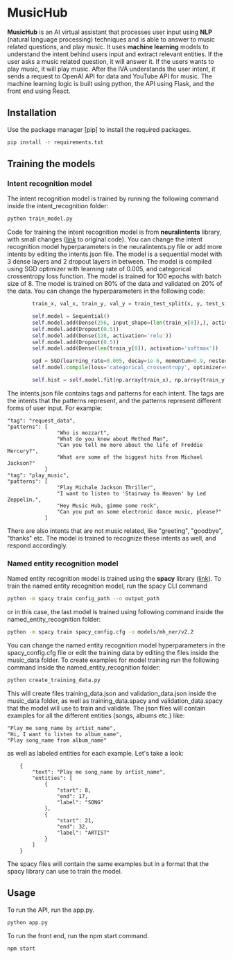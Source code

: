 <!-- write me a readme for this project. Its an AI virtual assistant (Intelligent Virtual Assistant - IVA) called MusicHub.
    It processes user input using NLP techniques and responds accordingly. It can answer music related questions, and play music.
    It uses ML models to understand the intent behind users input. If the user asks a music related question, it will answer it.
    If the users wants to play music, it will play music. After the IVA understands the user intent, it sends a request to OpenAI API
    for data and YouTube API for music. The machine learning logic is built using python, the API using Flask, and the front end using React.
   
    To train the intent recognition model, run the train_model.py file that is inside the intent_recognition folder. 
    To train the named entity recognition model, run the spacy CLI command "python -m spacy train config_path --o output_path", or in this case:
    "python -m spacy train named_entity_recognition/spacy_config.cfg -o named_entity_recognition/models/mh_ner/v2.0


-->

# MusicHub

**MusicHub** is an AI virtual assistant that processes user input using **NLP** (natural language processing) techniques and is able to answer to music related questions, and play music. It uses **machine learning** models to understand the intent behind users input and extract relevant entities. If the user asks a music related question, it will answer it. If the users wants to play music, it will play music. After the IVA understands the user intent, it sends a request to OpenAI API for data and YouTube API for music. The machine learning logic is built using python, the API using Flask, and the front end using React.

## Installation

Use the package manager [pip] to install the required packages.

```bash
pip install -r requirements.txt
```

## Training the models
### Intent recognition model
The intent recognition model is trained by running the following command inside the intent_recognition folder:
```python
python train_model.py
```
Code for training the intent recognition model is from **neuralintents** library, with small changes ([link](https://github.com/NeuralNine/neuralintents) to original code). You can change the intent recognition model hyperparameters in the neuralintents.py file or add more intents by editing the intents.json file. The model is a sequential model with 3 dense layers and 2 dropout layers in between. The model is compiled using SGD optimizer with learning rate of 0.005, and categorical crossentropy loss function. The model is trained for 100 epochs with batch size of 8. The model is trained on 80% of the data and validated on 20% of the data. You can change the hyperparameters in the following code:
```python
        train_x, val_x, train_y, val_y = train_test_split(x, y, test_size=0.2, random_state=42)

        self.model = Sequential()
        self.model.add(Dense(256, input_shape=(len(train_x[0]),), activation='relu'))
        self.model.add(Dropout(0.5))
        self.model.add(Dense(128, activation='relu'))
        self.model.add(Dropout(0.5))
        self.model.add(Dense(len(train_y[0]), activation='softmax'))

        sgd = SGD(learning_rate=0.005, decay=1e-6, momentum=0.9, nesterov=True)
        self.model.compile(loss='categorical_crossentropy', optimizer=sgd, metrics=['accuracy'])

        self.hist = self.model.fit(np.array(train_x), np.array(train_y), epochs=100, batch_size=8 verbose=1, validation_data=(np.array(val_x), np.array(val_y)))
```
The intents.json file contains tags and patterns for each intent. The tags are the intents that the patterns represent, and the patterns represent different forms of user input. For example:

    "tag": "request_data",
    "patterns": [
                    "Who is mozzart",
                    "What do you know about Method Man",
                    "Can you tell me more about the life of Freddie Mercury?",
                    "What are some of the biggest hits from Michael Jackson?"
                ]
    "tag": "play_music",
    "patterns": [
                    "Play Michale Jackson Thriller",
                    "I want to listen to 'Stairway to Heaven' by Led Zeppelin.",
                    "Hey Music Hub, gimme some rock",
                    "Can you put on some electronic dance music, please?"
                ]
There are also intents that are not music related, like "greeting", "goodbye", "thanks" etc. The model is trained to recognize these intents as well, and respond accordingly.
### Named entity recognition model
Named entity recognition model is trained using the **spacy** library ([link](https://spacy.io/)). To train the named entity recognition model, run the spacy CLI command 
```bash
python -m spacy train config_path --o output_path
```
or in this case, the last model is trained using following command inside the named_entity_recognition folder:
```bash
python -m spacy train spacy_config.cfg -o models/mh_ner/v2.2
```
You can change the named entity recognition model hyperparameters in the spacy_config.cfg file or edit the training data by editing the files inside the music_data folder. To create examples for model training run the following command inside the named_entity_recognition folder:
```bash
python create_training_data.py
```
This will create files training_data.json and validation_data.json inside the music_data folder, as well as training_data.spacy and validation_data.spacy that the model will use to train and validate. The json files will contain examples for all the different entities (songs, albums etc.) like:

    "Play me song_name by artist_name",
    "Hi, I want to listen to album_name",
    "Play song_name from album_name"

as well as labeled entities for each example. Let's take a look:
    
        {
            "text": "Play me song_name by artist_name",
            "entities": [
                {
                    "start": 8,
                    "end": 17,
                    "label": "SONG"
                },
                {
                    "start": 21,
                    "end": 32,
                    "label": "ARTIST"
                }
            ]
        }
    

The spacy files will contain the same examples but in a format that the spacy library can use to train the model.


## Usage

To run the API, run the app.py.
```python
python app.py
``` 

To run the front end, run the npm start command.
```bash
npm start
```